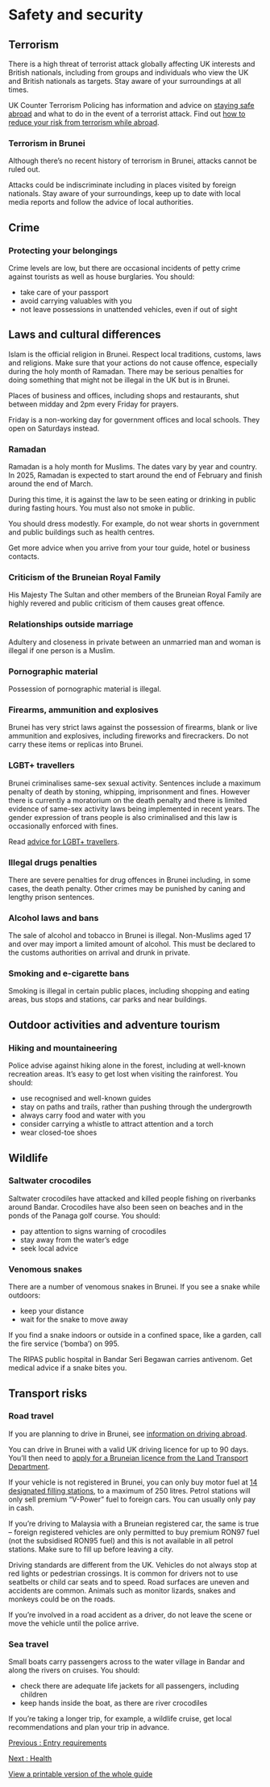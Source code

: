 # Safety and security

## Terrorism

There is a high threat of terrorist attack globally affecting UK interests and British nationals, including from groups and individuals who view the UK and British nationals as targets. Stay aware of your surroundings at all times.

UK Counter Terrorism Policing has information and advice on [staying safe abroad](https://www.counterterrorism.police.uk/safetyadvice/) and what to do in the event of a terrorist attack. Find out [how to reduce your risk from terrorism while abroad](https://www.gov.uk/guidance/reduce-your-risk-from-terrorism-while-abroad).

### Terrorism in Brunei

Although there’s no recent history of terrorism in Brunei, attacks cannot be ruled out.

Attacks could be indiscriminate including in places visited by foreign nationals. Stay aware of your surroundings, keep up to date with local media reports and follow the advice of local authorities.

## Crime

### Protecting your belongings

Crime levels are low, but there are occasional incidents of petty crime against tourists as well as house burglaries. You should:

* take care of your passport
* avoid carrying valuables with you
* not leave possessions in unattended vehicles, even if out of sight

## Laws and cultural differences

Islam is the official religion in Brunei. Respect local traditions, customs, laws and religions. Make sure that your actions do not cause offence, especially during the holy month of Ramadan. There may be serious penalties for doing something that might not be illegal in the UK but is in Brunei.

Places of business and offices, including shops and restaurants, shut between midday and 2pm every Friday for prayers.

Friday is a non-working day for government offices and local schools. They open on Saturdays instead.

### Ramadan

Ramadan is a holy month for Muslims. The dates vary by year and country. In 2025, Ramadan is expected to start around the end of February and finish around the end of March.

During this time, it is against the law to be seen eating or drinking in public during fasting hours. You must also not smoke in public.

You should dress modestly. For example, do not wear shorts in government and public buildings such as health centres.

Get more advice when you arrive from your tour guide, hotel or business contacts.

### Criticism of the Bruneian Royal Family

His Majesty The Sultan and other members of the Bruneian Royal Family are highly revered and public criticism of them causes great offence.

### Relationships outside marriage

Adultery and closeness in private between an unmarried man and woman is illegal if one person is a Muslim.

### Pornographic material

Possession of pornographic material is illegal.

### Firearms, ammunition and explosives

Brunei has very strict laws against the possession of firearms, blank or live ammunition and explosives, including fireworks and firecrackers. Do not carry these items or replicas into Brunei.

### LGBT+ travellers

Brunei criminalises same-sex sexual activity. Sentences include a maximum penalty of death by stoning, whipping, imprisonment and fines. However there is currently a moratorium on the death penalty and there is limited evidence of same-sex activity laws being implemented in recent years. The gender expression of trans people is also criminalised and this law is occasionally enforced with fines.

Read [advice for LGBT+ travellers](https://www.gov.uk/guidance/lesbian-gay-bisexual-and-transgender-foreign-travel-advice).

### Illegal drugs penalties

There are severe penalties for drug offences in Brunei including, in some cases, the death penalty. Other crimes may be punished by caning and lengthy prison sentences.

### Alcohol laws and bans

The sale of alcohol and tobacco in Brunei is illegal. Non-Muslims aged 17 and over may import a limited amount of alcohol. This must be declared to the customs authorities on arrival and drunk in private.

### Smoking and e-cigarette bans

Smoking is illegal in certain public places, including shopping and eating areas, bus stops and stations, car parks and near buildings.

## Outdoor activities and adventure tourism

### Hiking and mountaineering

Police advise against hiking alone in the forest, including at well-known recreation areas. It’s easy to get lost when visiting the rainforest. You should:

* use recognised and well-known guides
* stay on paths and trails, rather than pushing through the undergrowth
* always carry food and water with you
* consider carrying a whistle to attract attention and a torch
* wear closed-toe shoes

## Wildlife

### Saltwater crocodiles

Saltwater crocodiles have attacked and killed people fishing on riverbanks around Bandar. Crocodiles have also been seen on beaches and in the ponds of the Panaga golf course. You should:

* pay attention to signs warning of crocodiles
* stay away from the water’s edge
* seek local advice

### Venomous snakes

There are a number of venomous snakes in Brunei. If you see a snake while outdoors:

* keep your distance
* wait for the snake to move away

If you find a snake indoors or outside in a confined space, like a garden, call the fire service (‘bomba’) on 995.

The RIPAS public hospital in Bandar Seri Begawan carries antivenom. Get medical advice if a snake bites you.

## Transport risks

### Road travel

If you are planning to drive in Brunei, see [information on driving abroad](https://www.gov.uk/driving-abroad).

You can drive in Brunei with a valid UK driving licence for up to 90 days. You’ll then need to [apply for a Bruneian licence from the Land Transport Department](https://www.jpd.gov.bn/SitePages/Land%20Transport%20Department/Services/Driving%20Licenses.aspx).

If your vehicle is not registered in Brunei, you can only buy motor fuel at [14 designated filling stations](https://bsm.com.bn/products/shell-fuels/shell-v-power/), to a maximum of 250 litres. Petrol stations will only sell premium “V-Power” fuel to foreign cars. You can usually only pay in cash.

If you’re driving to Malaysia with a Bruneian registered car, the same is true – foreign registered vehicles are only permitted to buy premium RON97 fuel (not the subsidised RON95 fuel) and this is not available in all petrol stations. Make sure to fill up before leaving a city.

Driving standards are different from the UK. Vehicles do not always stop at red lights or pedestrian crossings. It is common for drivers not to use seatbelts or child car seats and to speed. Road surfaces are uneven and accidents are common. Animals such as monitor lizards, snakes and monkeys could be on the roads.

If you’re involved in a road accident as a driver, do not leave the scene or move the vehicle until the police arrive.

### Sea travel

Small boats carry passengers across to the water village in Bandar and along the rivers on cruises. You should:

* check there are adequate life jackets for all passengers, including children
* keep hands inside the boat, as there are river crocodiles

If you’re taking a longer trip, for example, a wildlife cruise, get local recommendations and plan your trip in advance.

[Previous
:
Entry requirements](/foreign-travel-advice/brunei/entry-requirements)

[Next
:
Health](/foreign-travel-advice/brunei/health)

[View a printable version of the whole guide](/foreign-travel-advice/brunei/print)